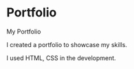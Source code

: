# Portfolio
My Portfolio

I created a portfolio to showcase my skills.

I used HTML, CSS in the development.
